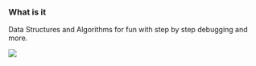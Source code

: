 ### What is it

Data Structures and Algorithms for fun with step by step debugging and more.

![](https://raw.github.com/ukoreh/mathtoolbelt/master/screen.png)

